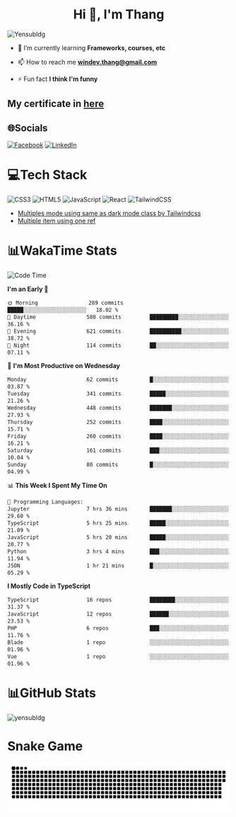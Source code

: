 <h1 align="center">Hi 👋, I'm Thang</h1>

![Yensubldg](https://readme-typing-svg.demolab.com?font=Fira+Code&weight=600&pause=1000&color=F5F5F2&center=true&vCenter=true&width=435&lines=Trying+to+be+a+Software+Engineering)

<!--
![](https://komarev.com/ghpvc/?username=yensubldg&label=Visitors+Count&color=brightgreen) -->

- 🌱 I’m currently learning **Frameworks, courses, etc**

- 📫 How to reach me **<windev.thang@gmail.com>**

- ⚡ Fun fact **I think I'm funny**

## My certificate in [here](./MY_CERTIFICATE.md)

## 🌐Socials

[![Facebook](https://img.shields.io/badge/Facebook-%231877F2.svg?logo=Facebook&logoColor=white)](https://facebook.com/yensubldg) [![LinkedIn](https://img.shields.io/badge/LinkedIn-%230077B5.svg?logo=linkedin&logoColor=white)](https://linkedin.com/in/yensubldg)

# 💻Tech Stack

![CSS3](https://img.shields.io/badge/css3-%231572B6.svg?style=for-the-badge&logo=css3&logoColor=white) ![HTML5](https://img.shields.io/badge/html5-%23E34F26.svg?style=for-the-badge&logo=html5&logoColor=white) ![JavaScript](https://img.shields.io/badge/javascript-%23323330.svg?style=for-the-badge&logo=javascript&logoColor=%23F7DF1E) ![React](https://img.shields.io/badge/react-%2320232a.svg?style=for-the-badge&logo=react&logoColor=%2361DAFB) ![TailwindCSS](https://img.shields.io/badge/tailwindcss-%2338B2AC.svg?style=for-the-badge&logo=tailwind-css&logoColor=white)

<!-- BLOG-POST-LIST:START -->
- [Multiples mode using same as dark mode class by Tailwindcss](https://dev.to/yensubldg/multiples-mode-using-same-as-dark-mode-class-by-tailwindcss-56p4)
- [Multiple item using one ref](https://dev.to/yensubldg/multiple-item-using-one-ref-1288)
<!-- BLOG-POST-LIST:END -->

# 📊WakaTime Stats

<!--START_SECTION:waka-->
![Code Time](http://img.shields.io/badge/Code%20Time-2%2C963%20hrs%2038%20mins-blue)

**I'm an Early 🐤** 

```text
🌞 Morning                289 commits         █████░░░░░░░░░░░░░░░░░░░░   18.02 % 
🌆 Daytime                580 commits         █████████░░░░░░░░░░░░░░░░   36.16 % 
🌃 Evening                621 commits         ██████████░░░░░░░░░░░░░░░   38.72 % 
🌙 Night                  114 commits         ██░░░░░░░░░░░░░░░░░░░░░░░   07.11 % 
```
📅 **I'm Most Productive on Wednesday** 

```text
Monday                   62 commits          █░░░░░░░░░░░░░░░░░░░░░░░░   03.87 % 
Tuesday                  341 commits         █████░░░░░░░░░░░░░░░░░░░░   21.26 % 
Wednesday                448 commits         ███████░░░░░░░░░░░░░░░░░░   27.93 % 
Thursday                 252 commits         ████░░░░░░░░░░░░░░░░░░░░░   15.71 % 
Friday                   260 commits         ████░░░░░░░░░░░░░░░░░░░░░   16.21 % 
Saturday                 161 commits         ███░░░░░░░░░░░░░░░░░░░░░░   10.04 % 
Sunday                   80 commits          █░░░░░░░░░░░░░░░░░░░░░░░░   04.99 % 
```


📊 **This Week I Spent My Time On** 

```text
💬 Programming Languages: 
Jupyter                  7 hrs 36 mins       ███████░░░░░░░░░░░░░░░░░░   29.60 % 
TypeScript               5 hrs 25 mins       █████░░░░░░░░░░░░░░░░░░░░   21.09 % 
JavaScript               5 hrs 20 mins       █████░░░░░░░░░░░░░░░░░░░░   20.77 % 
Python                   3 hrs 4 mins        ███░░░░░░░░░░░░░░░░░░░░░░   11.94 % 
JSON                     1 hr 21 mins        █░░░░░░░░░░░░░░░░░░░░░░░░   05.29 % 
```

**I Mostly Code in TypeScript** 

```text
TypeScript               16 repos            ████████░░░░░░░░░░░░░░░░░   31.37 % 
JavaScript               12 repos            ██████░░░░░░░░░░░░░░░░░░░   23.53 % 
PHP                      6 repos             ███░░░░░░░░░░░░░░░░░░░░░░   11.76 % 
Blade                    1 repo              ░░░░░░░░░░░░░░░░░░░░░░░░░   01.96 % 
Vue                      1 repo              ░░░░░░░░░░░░░░░░░░░░░░░░░   01.96 % 
```




<!--END_SECTION:waka-->

# 📊GitHub Stats

![yensubldg](https://github-readme-streak-stats.herokuapp.com/?user=yensubldg&theme=react&hide_border=false")

# Snake Game

![Snake eating my contribution graph](./github-contribution-grid-snake.svg)
